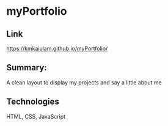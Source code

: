 # myPortfolio

## Link
https://kmkaiulam.github.io/myPortfolio/

## Summary:
A clean layout to display my projects and say a little about me

## Technologies
HTML, CSS, JavaScript
